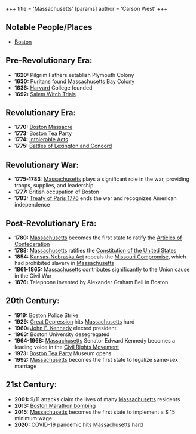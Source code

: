 +++
 title = 'Massachusetts'
[params]
	author = 'Carson West'
+++
## Notable People/Places
- [Boston](./../boston/)
## **Pre-Revolutionary Era:**

* **1620:** Pilgrim Fathers establish Plymouth Colony
* **1630:** [Puritans](./../puritans/) found [Massachusetts](./../massachusetts/) Bay Colony
* **1636:** [Harvard](./../harvard/) College founded
* **1692:** [Salem Witch Trials](./../salem-witch-trials/)

## **Revolutionary Era:**

* **1770:** [Boston Massacre](./../boston-massacre/)
* **1773:** [Boston Tea Party](./../boston-tea-party/)
* **1774:** [Intolerable Acts](./../intolerable-acts/)
* **1775:** [Battles of Lexington and Concord](./../battles-of-lexington-and-concord/)

## **Revolutionary War:**

* **1775-1783:** [Massachusetts](./../massachusetts/) plays a significant role in the war, providing troops, supplies, and leadership
* **1777:** British occupation of Boston
* **1783:** [Treaty of Paris 1776](./../treaty-of-paris-1776/) ends the war and recognizes American independence

## **Post-Revolutionary Era:**

* **1780:** [Massachusetts](./../massachusetts/) becomes the first state to ratify the [Articles of Confederation](./../articles-of-confederation/)
* **1788:** [Massachusetts](./../massachusetts/) ratifies the [Constitution of the United States](./../constitution-of-the-united-states/)
* **1854:** [Kansas-Nebraska Act](./../kansas-nebraska-act/)  repeals the [Missouri Compromise](./../missouri-compromise/), which had prohibited slavery in [Massachusetts](./../massachusetts/)
* **1861-1865:** [Massachusetts](./../massachusetts/) contributes significantly to the Union cause in the Civil War
* **1876:** Telephone invented by Alexander Graham Bell in Boston

## **20th Century:**

* **1919:** Boston Police Strike
* **1929:** [Great Depression](./../great-depression/) hits [Massachusetts](./../massachusetts/) hard
* **1960:** [John F. Kennedy](./../john-f.-kennedy/) elected president
* **1963:** Boston University desegregated
* **1964-1968:** [Massachusetts](./../massachusetts/) Senator Edward Kennedy becomes a leading voice in the [Civil Rights Movement](./../civil-rights-movement/)
* **1973:** [Boston Tea Party](./../boston-tea-party/) Museum opens
* **1992:** [Massachusetts](./../massachusetts/) becomes the first state to legalize same-sex marriage

## **21st Century:**

* **2001:** 9/11 attacks claim the lives of many [Massachusetts](./../massachusetts/) residents
* **2013:** [Boston Marathon bombing](./../boston-marathon-bombing/)
* **2015:** [Massachusetts](./../massachusetts/) becomes the first state to implement a  $ 15 minimum wage
* **2020:** COVID-19 pandemic hits [Massachusetts](./../massachusetts/) hard
